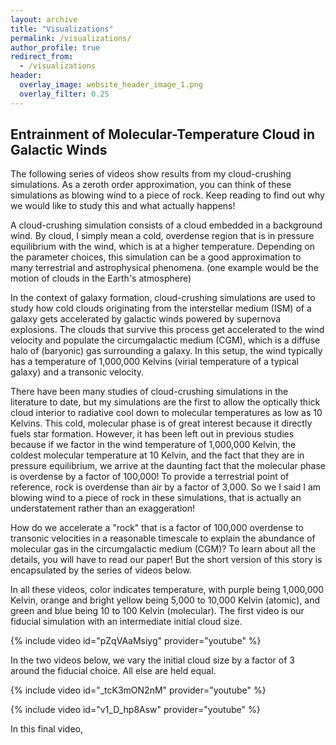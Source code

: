 ```yaml
---
layout: archive
title: "Visualizations"
permalink: /visualizations/
author_profile: true
redirect_from:
  - /visualizations
header:
  overlay_image: website_header_image_1.png
  overlay_filter: 0.25
---
```


## Entrainment of Molecular-Temperature Cloud in Galactic Winds

The following series of videos show results from my cloud-crushing simulations. As a zeroth order approximation, you can think of these simulations as blowing wind to a piece of rock. Keep reading to find out why we would like to study this and what actually happens!

A cloud-crushing simulation consists of a cloud embedded in a background wind. By cloud, I simply mean a cold, overdense region that is in pressure equilibrium with the wind, which is at a higher temperature. Depending on the parameter choices, this simulation can be a good approximation to many terrestrial and astrophysical phenomena. (one example would be the motion of clouds in the Earth's atmosphere)

In the context of galaxy formation, cloud-crushing simulations are used to study how cold clouds originating from the interstellar medium (ISM) of a galaxy gets accelerated by galactic winds powered by supernova explosions. The clouds that survive this process get accelerated to the wind velocity and populate the circumgalactic medium (CGM), which is a diffuse halo of (baryonic) gas surrounding a galaxy. In this setup, the wind typically has a temperature of 1,000,000 Kelvins (virial temperature of a typical galaxy) and a transonic velocity.

There have been many studies of cloud-crushing simulations in the literature to date, but my simulations are the first to allow the optically thick cloud interior to radiative cool down to molecular temperatures as low as 10 Kelvins. This cold, molecular phase is of great interest because it directly fuels star formation. However, it has been left out in previous studies because if we factor in the wind temperature of 1,000,000 Kelvin, the coldest molecular temperature at 10 Kelvin, and the fact that they are in pressure equilibrium, we arrive at the daunting fact that the molecular phase is overdense by a factor of 100,000! To provide a terrestrial point of reference, rock is overdense than air by a factor of 3,000. So we I said I am blowing wind to a piece of rock in these simulations, that is actually an understatement rather than an exaggeration!

How do we accelerate a "rock" that is a factor of 100,000 overdense to transonic velocities in a reasonable timescale to explain the abundance of molecular gas in the circumgalactic medium (CGM)? To learn about all the details, you will have to read our paper! But the short version of this story is encapsulated by the series of videos below.

In all these videos, color indicates temperature, with purple being 1,000,000 Kelvin, orange and bright yellow being 5,000 to 10,000 Kelvin (atomic), and green and blue being 10 to 100 Kelvin (molecular). The first video is our fiducial simulation with an intermediate initial cloud size.

{% include video id="pZqVAaMsiyg" provider="youtube" %}

In the two videos below, we vary the initial cloud size by a factor of 3 around the fiducial choice. All else are held equal.

{% include video id="_tcK3mON2nM" provider="youtube" %}

{% include video id="v1_D_hp8Asw" provider="youtube" %}

In this final video, 
